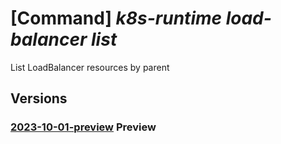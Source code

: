 # [Command] _k8s-runtime load-balancer list_

List LoadBalancer resources by parent

## Versions

### [2023-10-01-preview](/Resources/mgmt-plane/L3tyZXNvdXJjZXVyaX0vcHJvdmlkZXJzL21pY3Jvc29mdC5rdWJlcm5ldGVzcnVudGltZS9sb2FkYmFsYW5jZXJz/2023-10-01-preview.xml) **Preview**

<!-- mgmt-plane /{resourceuri}/providers/microsoft.kubernetesruntime/loadbalancers 2023-10-01-preview -->
